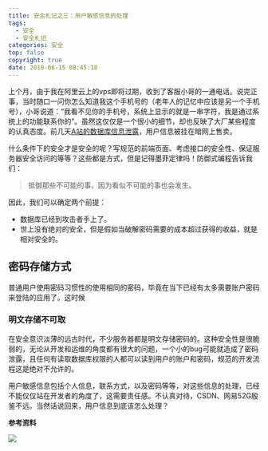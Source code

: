 ```yaml
---
title: 安全札记之三：用户敏感信息的处理
tags:
  - 安全
  - 安全札记
categories: 安全
top: false
copyright: true
date: 2018-06-15 08:45:18
---
```

上个月，由于我在阿里云上的vps即将过期，收到了客服小哥的一通电话。说完正事，当时随口一问你怎么知道我这个手机号的（老年人的记忆中应该是另一个手机号），小哥说道：“我看不见你的手机号，系统上显示的就是一串字符，我是通过系统上的功能联系你的”。虽然这仅仅是一个很小的细节，却也反映了大厂某些程度的认真态度。前几天[A站的数据库信息泄露](http://www.acfun.cn/a/ac4405547)，用户信息被挂在暗网上售卖。

<!--more-->
什么条件下的安全才是安全的呢？写规范的前端页面、考虑接口的安全性、保证服务器安全访问的等等？这些都是方式，但是记得墨菲定律吗！防御式编程告诉我们：
> 抵御那些不可能的事，因为看似不可能的事也会发生。

因此，我们可以确定两个前提：
* 数据库已经到攻击者手上了。
* 世上没有绝对的安全，但是假如当破解密码需要的成本超过获得的收益，就是相对安全的。

## 密码存储方式
普通用户使用密码习惯性的使用相同的密码，毕竟在当下已经有太多需要账户密码来登陆的应用了。这时候
### 明文存储不可取
在安全意识淡薄的远古时代，不少服务器都是明文存储密码的。这种安全性是很脆弱的，无论从开发和运维的角度都有很大的问题，一个小的bug可能就造成了密码泄露，且任何有读取数据库权限的人都可以读到用户的账户和密码，规范的开发流程这是绝对不允许的。


用户敏感信息包括个人信息，联系方式，以及密码等等，对这些信息的处理，已经不能仅仅站在开发者的角度了，这需要责任感。不认真对待，CSDN、网易52G殷鉴不远。当然话说回来，用户信息到底该怎么处理？

**参考资料**
[]()

![](http://static.zhyjor.com/wexin.png)
